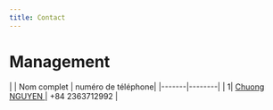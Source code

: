 ```yaml
---
title: Contact
---
```


# Management

|  | Nom complet | numéro de téléphone|
|-------|--------|
| 1| [Chuong NGUYEN ](vanchuongnguyen)| +84 2363712992 |
